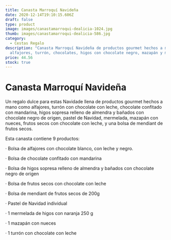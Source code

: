 ```yaml
---
title: Canasta Marroquí Navideña
date: 2020-12-14T19:10:15.606Z
draft: false
type: product
image: images/canastamarroqui-dealicia-1024.jpg
thumb: images/canastamarroqui-dealicia-586.jpg
category:
  - Cestas Regalo
description: "Canasta Marroquí Navideña de productos gourmet hechos a mano como
  alfajores, turrón, chocolates, higos con chocolate negro, mazapán y más.. "
price: 44.56
stock: true
---
```

# Canasta Marroquí Navideña 

Un regalo dulce para estas Navidade llena de productos gourmet hechos a mano como alfajores, turrón con chocolate con leche, chocolate confitado con mandarina,  higos sopresa relleno de almendra y bañados con chocolate negro de origen, pastel de Navidad, mermelada, mazapán con nueces, frutos secos con chocolate con leche, y una bolsa de mendiant de frutos secos. 

Esta canasta contiene 9 productos: 

· Bolsa de alfajores con chocolate blanco, con leche y negro. 

· Bolsa de chocolate confitado con mandarina

· Bolsa de higos sopresa relleno de almendra y bañados con chocolate negro de origen

· Bolsa de frutos secos con chocolate con leche 

· Bolsa de mendiant de frutos secos  de 200g

· Pastel de Navidad individual 

· 1 mermelada de higos con naranja 250 g

· 1 mazapán con nueces

· 1 turrón con chocolate con leche